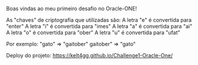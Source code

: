 Boas vindas ao meu primeiro desafio no Oracle-ONE!

As "chaves" de criptografia que utilizadas são:
A letra "e" é convertida para "enter"
A letra "i" é convertida para "imes"
A letra "a" é convertida para "ai"
A letra "o" é convertida para "ober"
A letra "u" é convertida para "ufat"

Por exemplo: "gato" => "gaitober" gaitober" => "gato"

Deploy do projeto: https://kelt4gg.github.io/Challenge1-Oracle-One/
